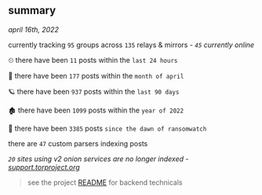 
## summary
_april 16th, 2022_

currently tracking `95` groups across `135` relays & mirrors - _`45` currently online_

⏲ there have been `11` posts within the `last 24 hours`

🦈 there have been `177` posts within the `month of april`

🪐 there have been `937` posts within the `last 90 days`

🏚 there have been `1099` posts within the `year of 2022`

🦕 there have been `3385` posts `since the dawn of ransomwatch`

there are `47` custom parsers indexing posts

_`20` sites using v2 onion services are no longer indexed - [support.torproject.org](https://support.torproject.org/onionservices/v2-deprecation/)_

> see the project [README](https://github.com/thetanz/ransomwatch#ransomwatch--) for backend technicals
